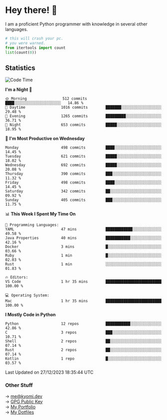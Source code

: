 # Hey there! 👋

I am a proficient Python programmer with knowledge in several other languages.

```py
# this will crash your pc.
# you were warned.
from itertools import count
list(count(0))
```

## Statistics
<!--START_SECTION:waka-->
![Code Time](http://img.shields.io/badge/Code%20Time-722%20hrs%2024%20mins-blue)

**I'm a Night 🦉** 

```text
🌞 Morning                512 commits         ████░░░░░░░░░░░░░░░░░░░░░   14.86 % 
🌆 Daytime                1016 commits        ███████░░░░░░░░░░░░░░░░░░   29.48 % 
🌃 Evening                1265 commits        █████████░░░░░░░░░░░░░░░░   36.71 % 
🌙 Night                  653 commits         █████░░░░░░░░░░░░░░░░░░░░   18.95 % 
```
📅 **I'm Most Productive on Wednesday** 

```text
Monday                   498 commits         ████░░░░░░░░░░░░░░░░░░░░░   14.45 % 
Tuesday                  621 commits         █████░░░░░░░░░░░░░░░░░░░░   18.02 % 
Wednesday                692 commits         █████░░░░░░░░░░░░░░░░░░░░   20.08 % 
Thursday                 390 commits         ███░░░░░░░░░░░░░░░░░░░░░░   11.32 % 
Friday                   498 commits         ████░░░░░░░░░░░░░░░░░░░░░   14.45 % 
Saturday                 342 commits         ██░░░░░░░░░░░░░░░░░░░░░░░   09.92 % 
Sunday                   405 commits         ███░░░░░░░░░░░░░░░░░░░░░░   11.75 % 
```


📊 **This Week I Spent My Time On** 

```text
💬 Programming Languages: 
YAML                     47 mins             ████████████░░░░░░░░░░░░░   49.58 % 
Java Properties          40 mins             ███████████░░░░░░░░░░░░░░   42.16 % 
Docker                   3 mins              █░░░░░░░░░░░░░░░░░░░░░░░░   03.66 % 
Ruby                     1 min               █░░░░░░░░░░░░░░░░░░░░░░░░   02.03 % 
Rust                     1 min               ░░░░░░░░░░░░░░░░░░░░░░░░░   01.83 % 

🔥 Editors: 
VS Code                  1 hr 35 mins        █████████████████████████   100.00 % 

💻 Operating System: 
Mac                      1 hr 35 mins        █████████████████████████   100.00 % 
```

**I Mostly Code in Python** 

```text
Python                   12 repos            ███████████░░░░░░░░░░░░░░   42.86 % 
C                        3 repos             ███░░░░░░░░░░░░░░░░░░░░░░   10.71 % 
Shell                    2 repos             ██░░░░░░░░░░░░░░░░░░░░░░░   07.14 % 
Rust                     2 repos             ██░░░░░░░░░░░░░░░░░░░░░░░   07.14 % 
Kotlin                   1 repo              █░░░░░░░░░░░░░░░░░░░░░░░░   03.57 % 
```




 Last Updated on 27/12/2023 18:35:44 UTC
<!--END_SECTION:waka-->

### Other Stuff

→ [me@kyomi.dev](mailto:me@kyomi.dev)\
→ [GPG Public Key](https://github.com/bitterteriyaki.gpg)\
→ [My Portfolio](https://kyomi.dev)\
→ [My Dotfiles](https://github.com/bitterteriyaki/dotfiles)
